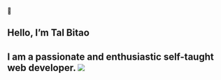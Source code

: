  👋 <h2>Hello, I’m Tal Bitao <h2>
 
 I am a passionate and enthusiastic self-taught web developer.
 <a href='https://www.linkedin.com/in/talbitao/'>
 <img src="https://img.shields.io/badge/LinkedIn-blue?logo=linkedin&logoColor=white&style=for-the-badge" />

 <a/>


<!---
talweb/talweb is a ✨ special ✨ repository because its `README.md` (this file) appears on your GitHub profile.
You can click the Preview link to take a look at your changes.
--->
